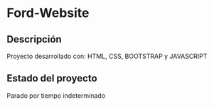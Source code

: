 # Ford-Website

## Descripción
Proyecto desarrollado con: HTML, CSS, BOOTSTRAP y JAVASCRIPT

## Estado del proyecto
Parado por tiempo indeterminado


